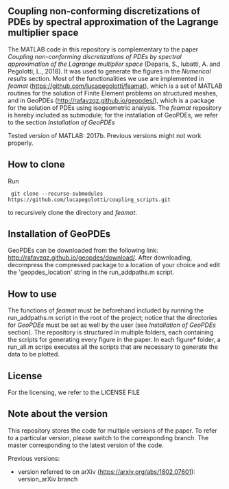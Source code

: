 Coupling non-conforming discretizations of PDEs by spectral approximation of the Lagrange multiplier space
-------------------------
The MATLAB code in this repository is complementary to the paper *Coupling non-conforming discretizations of PDEs by spectral approximation of the Lagrange multiplier space* (Deparis, S., Iubatti, A. and Pegolotti, L., 2018). It was used to generate the figures in the *Numerical results* section. Most of the functionalities we use are implemented in *feamat* (https://github.com/lucapegolotti/feamat), which is a set of MATLAB routines for the solution of Finite Element problems on structured meshes, and in GeoPDEs (http://rafavzqz.github.io/geopdes/), which is a package for the solution of PDEs using isogeometric analysis. The *feamat* repository is hereby included as submodule; for the installation of GeoPDEs, we refer to the section *Installation of GeoPDEs*

Tested version of MATLAB: 2017b. Previous versions might not work properly.

How to clone
-------------------------
Run
```
 git clone --recurse-submodules https://github.com/lucapegolotti/coupling_scripts.git
```
to recursively clone the directory and *feamat*.

Installation of GeoPDEs
-------------------------
GeoPDEs can be downloaded from the following link: http://rafavzqz.github.io/geopdes/download/. After downloading, decompress the compressed package to a location of your choice and edit the 'geopdes_location' string in the run_addpaths.m script.

How to use
-------------------------
The functions of *feamat* must be beforehand included by running the run_addpaths.m script in the root of the project; notice that the directories for *GeoPDEs* must be set as well by the user (see *Installation of GeoPDEs* section). The repository is structured in multiple folders, each containing the scripts for generating every figure in the paper. In each figure* folder, a run_all.m scrips executes all the scripts that are necessary to generate the data to be plotted.

License
-------------------------
For the licensing, we refer to the LICENSE FILE

Note about the version
-------------------------
This repository stores the code for multiple versions of the paper. To refer to a particular version, please switch to the corresponding branch. The master corresponding to the latest version of the code.

Previous versions:
- version referred to on arXiv (https://arxiv.org/abs/1802.07601): version_arXiv branch
